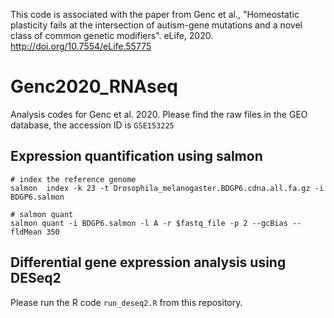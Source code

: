 This code is associated with the paper from Genc et al., "Homeostatic plasticity fails at the intersection of autism-gene mutations and a novel class of common genetic modifiers". eLife, 2020. http://doi.org/10.7554/eLife.55775

# Genc2020_RNAseq
Analysis codes for Genc et al. 2020. Please find the raw files in the GEO database, the accession ID is `GSE153225`

## Expression quantification using salmon

```
# index the reference genome
salmon  index -k 23 -t Drosophila_melanogaster.BDGP6.cdna.all.fa.gz -i BDGP6.salmon 

# salmon quant
salmon quant -i BDGP6.salmon -l A -r $fastq_file -p 2 --gcBias --fldMean 350
```

## Differential gene expression analysis using DESeq2

Please run the R code `run_deseq2.R` from this repository.
